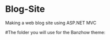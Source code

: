 # Blog-Site
Making a web blog site using ASP.NET MVC

#The folder you will use for the Banzhow theme:
